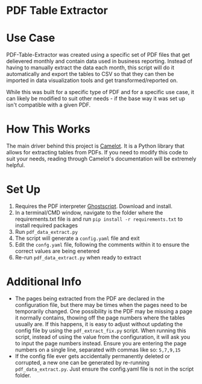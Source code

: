 # PDF Table Extractor

# Use Case
PDF-Table-Extractor was created using a specific set of PDF files that get delievered monthly and contain data used in business reporting. Instead of having to manually extract the data each month, this script will do it automatically and export the tables to CSV so that they can then be imported in data visualization tools and get transformed/reported on. 

While this was built for a specific type of PDF and for a specific use case, it can likely be modified to suit other needs - if the base way it was set up isn't compatible with a given PDF.

# How This Works
The main driver behind this project is [Camelot](https://pypi.org/project/camelot-py/). It is a Python library that allows for extracting tables from PDFs. If you need to modify this code to suit your needs, reading through Camelot's documentation will be extremely helpful.

# Set Up
1. Requires the PDF interpreter [Ghostscript](https://www.ghostscript.com/). Download and install.
2. In a terminal/CMD window, navigate to the folder where the requirements.txt file is and run ```pip install -r requirements.txt``` to install required packages
3. Run ```pdf_data_extract.py```
4. The script will generate a ```config.yaml``` file and exit
5. Edit the ```confg.yaml``` file, following the comments within it to ensure the correct values are being enetered
6. Re-run ```pdf_data_extract.py``` when ready to extract

# Additional Info
- The pages being extracted from the PDF are declared in the configuration file, but there may be times when the pages need to be temporarily changed. One possibility is the PDF may be missing a page it normally contains, thowing off the page numbers where the tables usually are. If this happens, it is easy to adjust without updating the config file by using the ```pdf_extract_fix.py``` script. When running this script, instead of using the value from the configuration, it will ask you to input the page numbers instead. Ensure you are entering the page numbers on a single line, separated with commas like so: ```5,7,9,15```
- If the config file ever gets accidentally permanently deleted or corrupted, a new one can be generated by re-running ```pdf_data_extract.py```. Just ensure the config.yaml file is not in the script folder.
